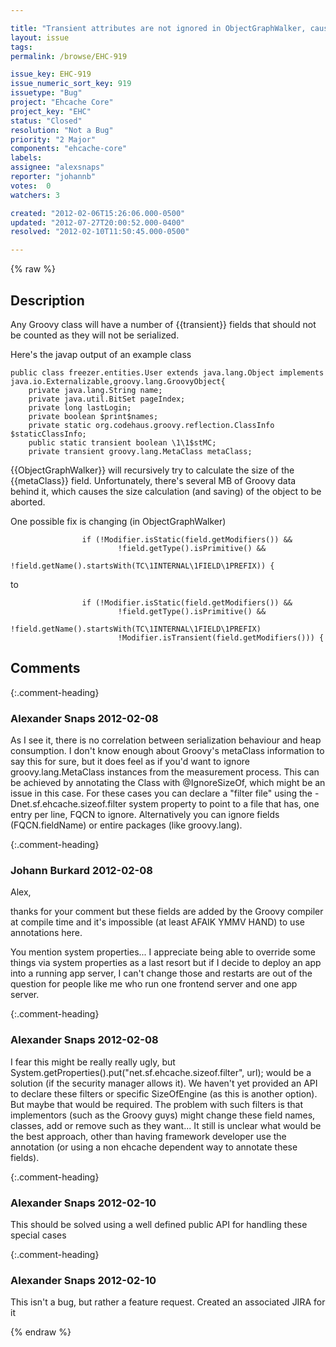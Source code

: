 ```yaml
---

title: "Transient attributes are not ignored in ObjectGraphWalker, causing Ehcache to not work with Groovy"
layout: issue
tags: 
permalink: /browse/EHC-919

issue_key: EHC-919
issue_numeric_sort_key: 919
issuetype: "Bug"
project: "Ehcache Core"
project_key: "EHC"
status: "Closed"
resolution: "Not a Bug"
priority: "2 Major"
components: "ehcache-core"
labels: 
assignee: "alexsnaps"
reporter: "johannb"
votes:  0
watchers: 3

created: "2012-02-06T15:26:06.000-0500"
updated: "2012-07-27T20:00:52.000-0400"
resolved: "2012-02-10T11:50:45.000-0500"

---
```




{% raw %}



## Description

<div markdown="1" class="description">

Any Groovy class will have a number of {{transient}} fields that should not be counted as they will not be serialized.

Here's the javap output of an example class


```
public class freezer.entities.User extends java.lang.Object implements java.io.Externalizable,groovy.lang.GroovyObject{
    private java.lang.String name;
    private java.util.BitSet pageIndex;
    private long lastLogin;
    private boolean $print$names;
    private static org.codehaus.groovy.reflection.ClassInfo $staticClassInfo;
    public static transient boolean \1\1$stMC;
    private transient groovy.lang.MetaClass metaClass;
```


{{ObjectGraphWalker}} will recursively try to calculate the size of the {{metaClass}} field. Unfortunately, there's several MB of Groovy data behind it, which causes the size calculation (and saving) of the object to be aborted.

One possible fix is changing (in ObjectGraphWalker)


```
                if (!Modifier.isStatic(field.getModifiers()) &&
                        !field.getType().isPrimitive() &&
                        !field.getName().startsWith(TC\1INTERNAL\1FIELD\1PREFIX)) {
```


to


```
                if (!Modifier.isStatic(field.getModifiers()) &&
                        !field.getType().isPrimitive() &&
                        !field.getName().startsWith(TC\1INTERNAL\1FIELD\1PREFIX)
                        !Modifier.isTransient(field.getModifiers())) {
```


</div>

## Comments


{:.comment-heading}
### **Alexander Snaps** <span class="date">2012-02-08</span>

<div markdown="1" class="comment">

As I see it, there is no correlation between serialization behaviour and heap consumption. 
I don't know enough about Groovy's metaClass information to say this for sure, but it does feel as if you'd want to ignore groovy.lang.MetaClass instances from the measurement process. 
This can be achieved by annotating the Class with @IgnoreSizeOf, which might be an issue in this case. For these cases you can declare a "filter file" using the -Dnet.sf.ehcache.sizeof.filter system property to point to a file that has, one entry per line, FQCN to ignore.
Alternatively you can ignore fields (FQCN.fieldName) or entire packages (like groovy.lang).


</div>


{:.comment-heading}
### **Johann Burkard** <span class="date">2012-02-08</span>

<div markdown="1" class="comment">

Alex,

thanks for your comment but these fields are added by the Groovy compiler at compile time and it's impossible (at least AFAIK YMMV HAND) to use annotations here.

You mention system properties... I appreciate being able to override some things via system properties as a last resort but if I decide to deploy an app into a running app server, I can't change those and restarts are out of the question for people like me who run one frontend server and one app server.

</div>


{:.comment-heading}
### **Alexander Snaps** <span class="date">2012-02-08</span>

<div markdown="1" class="comment">

I fear this might be really really ugly, but System.getProperties().put("net.sf.ehcache.sizeof.filter", url); would be a solution (if the security manager allows it).
We haven't yet provided an API to declare these filters or specific SizeOfEngine (as this is another option). But maybe that would be required. 
The problem with such filters is that implementors (such as the Groovy guys) might change these field names, classes, add or remove such as they want... It still is unclear what would be the best approach, other than having framework developer use the annotation (or using a non ehcache dependent way to annotate these fields).  

</div>


{:.comment-heading}
### **Alexander Snaps** <span class="date">2012-02-10</span>

<div markdown="1" class="comment">

This should be solved using a well defined public API for handling these special cases

</div>


{:.comment-heading}
### **Alexander Snaps** <span class="date">2012-02-10</span>

<div markdown="1" class="comment">

This isn't a bug, but rather a feature request. Created an associated JIRA for it

</div>



{% endraw %}
